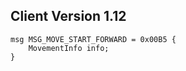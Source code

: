 ## Client Version 1.12

```rust,ignore
msg MSG_MOVE_START_FORWARD = 0x00B5 {
    MovementInfo info;    
}

```
